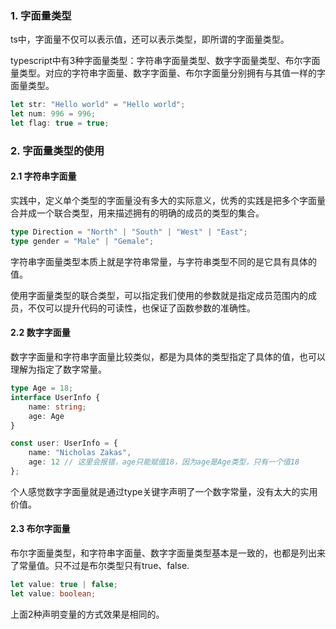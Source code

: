 ### 1. 字面量类型

ts中，字面量不仅可以表示值，还可以表示类型，即所谓的字面量类型。

typescript中有3种字面量类型：字符串字面量类型、数字字面量类型、布尔字面量类型。对应的字符串字面量、数字字面量、布尔字面量分别拥有与其值一样的字面量类型。

```ts
let str: "Hello world" = "Hello world";
let num: 996 = 996;
let flag: true = true;
```

### 2. 字面量类型的使用

#### 2.1 字符串字面量

实践中，定义单个类型的字面量没有多大的实际意义，优秀的实践是把多个字面量合并成一个联合类型，用来描述拥有的明确的成员的类型的集合。

```ts
type Direction = "North" | "South" | "West" | "East";
type gender = "Male" | "Gemale";
```

字符串字面量类型本质上就是字符串常量，与字符串类型不同的是它具有具体的值。

使用字面量类型的联合类型，可以指定我们使用的参数就是指定成员范围内的成员，不仅可以提升代码的可读性，也保证了函数参数的准确性。

#### 2.2 数字字面量

数字字面量和字符串字面量比较类似，都是为具体的类型指定了具体的值，也可以理解为指定了数字常量。

```ts
type Age = 18;
interface UserInfo {
    name: string;
    age: Age
}

const user: UserInfo = {
    name: "Nicholas Zakas",
    age: 12 // 这里会报错，age只能赋值18，因为age是Age类型，只有一个值18
};
```

个人感觉数字字面量就是通过type关键字声明了一个数字常量，没有太大的实用价值。

#### 2.3 布尔字面量

布尔字面量类型，和字符串字面量、数字字面量类型基本是一致的，也都是列出来了常量值。只不过是布尔类型只有true、false.

```ts
let value: true | false;
let value: boolean;
```

上面2种声明变量的方式效果是相同的。